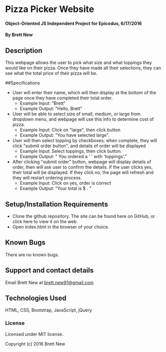 # Pizza Picker Website

#### Object-Oriented JS Independent Project for Epicodus, 6/17/2016

#### By Brett New

## Description

This webpage allows the user to pick what size and what toppings they would like on their pizza. Once they have made all their selections, they can see what the total price of their pizza will be.

##Specifications

- User will enter their name, which will then display  at the bottom of the page once they have completed their total order.
  - Example Input: "Brett"
  - Example Output: "Hello, Brett"
- User will be able to select size of small, medium, or large from  dropdown menu, and webpage will use this info to determine cost of pizza.
  - Example Input: Click on "large", then click button
  - Example Output: "You have selected large".
- User will then select topping by checkboxes; when complete, they will click "submit order button", and details of order will be displayed
  - Example Input: Select toppings, then click button.
  - Example Output: " You ordered a ' ' with 'toppings'."
- After clicking "submit order" button, webpage will display details of order, then will ask user to confirm the details. If the user clicks yes, their total will be displayed. If they click no, the page will refresh and they will restart ordering process.
  - Example Input: Click on yes, order is correct
  - Example Output: "Your total is $ .  "

## Setup/Installation Requirements

* Clone the github repository. The site can be found here on GitHub, or click here to view it on the web.
* Open index.html in the browser of your choice.

## Known Bugs

There are no known bugs.

## Support and contact details

Email Brett New at brett.new91@gmail.com

## Technologies Used

HTML, CSS, Bootstrap, JavaScript, jQuery

### License

Licensed under MIT license.

Copyright (c) 2016 Brett New
